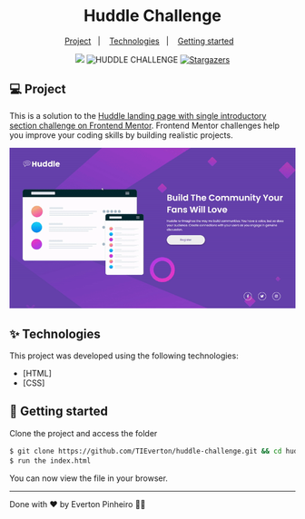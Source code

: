 <h1 align="center">
  Huddle Challenge
</h1>
<p align="center">
  <a href="#-project">Project</a>&nbsp;&nbsp;&nbsp;|&nbsp;&nbsp;&nbsp;
  <a href="#-technologies">Technologies</a>&nbsp;&nbsp;&nbsp;|&nbsp;&nbsp;&nbsp;
  <a href="#-getting-started">Getting started</a>&nbsp;&nbsp;&nbsp;
</p>

<p align="center">
  <a href="https://www.linkedin.com/in/evertonpinheiroti/"><img src="https://img.shields.io/badge/linkedin-0077B5.svg?style=for-the-badge&logo=linkedin&logoColor=white"></a>
  </a>
  <img src="https://img.shields.io/static/v1?label=HUDDLE&style=for-the-badge&message=CHALLENGE&color=8257E5&labelColor=000000" alt="HUDDLE CHALLENGE" />
  <a href="https://github.com/TIEverton/huddle-challenge/stargazers">
    <img alt="Stargazers" src="https://img.shields.io/github/stars/TIEverton/huddle-challenge?color=8257E5&logo=github&style=for-the-badge">
  </a>
</p>

## 💻 Project

This is a solution to the [Huddle landing page with single introductory section challenge on Frontend Mentor](https://www.frontendmentor.io/challenges/huddle-landing-page-with-a-single-introductory-section-B_2Wvxgi0). Frontend Mentor challenges help you improve your coding skills by building realistic projects. 

<img width="600" src=".github/gif.gif" alt="Screenshot" />

## ✨ Technologies

This project was developed using the following technologies:

- [HTML]
- [CSS]

## 🚀 Getting started

Clone the project and access the folder

```bash
$ git clone https://github.com/TIEverton/huddle-challenge.git && cd huddle-challenge
$ run the index.html
```
You can now view the file in your browser.

---

Done with ♥ by Everton Pinheiro 👋🏻 
